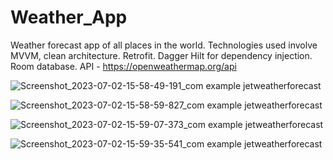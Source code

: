 # Weather_App
Weather forecast app of all places in the world.
Technologies used involve MVVM, clean architecture.
Retrofit.
Dagger Hilt for dependency injection.
Room database.
API - https://openweathermap.org/api

![Screenshot_2023-07-02-15-58-49-191_com example jetweatherforecast](https://github.com/Tyronexx/Weather_App/assets/59583209/7e6d3d76-8ce8-4b2d-89d3-97995257d619)

![Screenshot_2023-07-02-15-58-59-827_com example jetweatherforecast](https://github.com/Tyronexx/Weather_App/assets/59583209/60acb108-31ee-45ce-ac1a-49204cbc3e75)

![Screenshot_2023-07-02-15-59-07-373_com example jetweatherforecast](https://github.com/Tyronexx/Weather_App/assets/59583209/5e7d30a4-8785-4bbd-a887-d0b643b9f285)

![Screenshot_2023-07-02-15-59-35-541_com example jetweatherforecast](https://github.com/Tyronexx/Weather_App/assets/59583209/e422e57d-cbf7-415b-8748-64d282174e3e)
